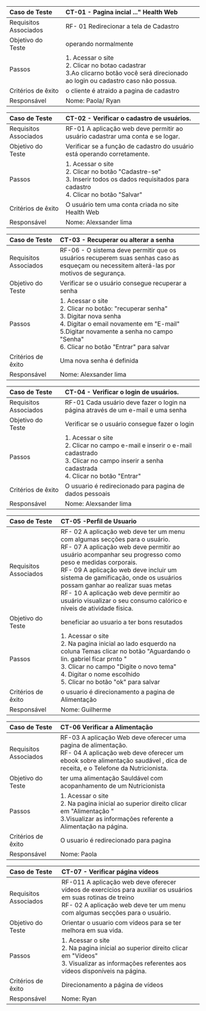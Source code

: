 |Caso de Teste    | CT-01 - Pagina incial ..." Health Web|
|:---|:---|
| Requisitos Associados | RF- 01	Redirecionar a tela de Cadastro  | 
| Objetivo do Teste | operando normalmente   |
| Passos | 1. Acessar o site <br/> 2. Clicar no botao cadastrar <br/> 3.Ao clicarno botão você será direcionado ao login ou cadastro caso não possua.  
| Critérios de êxito |o cliente é atraido a pagina de cadastro   |
| Responsável |Nome: Paola/ Ryan  |

|Caso de Teste    | CT-02 - Verificar o cadastro de usuários. |
|:---|:---|
| Requisitos Associados | RF-01	A aplicação web deve permitir ao usuário cadastrar uma conta e se logar.|
| Objetivo do Teste | Verificar se a função de cadastro do usuário está operando corretamente.|
| Passos | 1. Acessar o site <br/>2. Clicar no botão "Cadastre-se" <br/> 3. Inserir todos os dados requisitados para cadastro <br/> 4. Clicar no botão "Salvar" |
| Critérios de êxito | O usuário tem uma conta criada no site Health Web  |
| Responsável |Nome: Alexsander lima  |

|Caso de Teste    | CT-03 - Recuperar ou alterar a senha |
|:---|:---|
| Requisitos Associados | RF-06 - O sistema deve permitir que os usuários recuperem suas senhas caso as esqueçam ou necessitem alterá-las por motivos de segurança. |
| Objetivo do Teste | Verificar se o usuário consegue recuperar a senha |
| Passos | 1. Acessar o site <br/> 2. Clicar no botão: "recuperar senha" <br/> 3. Digitar nova senha <br/> 4. Digitar o email novamente em "E-mail" <br/> 5.Digitar novamente a senha no campo "Senha" <br/> 6. Clicar no botão "Entrar" para salvar|
| Critérios de êxito | Uma nova senha é definida |
| Responsável |Nome: Alexsander lima  |

|Caso de Teste    | CT-04 - Verificar o login de usuários. |
|:---|:---|
| Requisitos Associados | RF-01	Cada usuário deve fazer o login na página através de um e-mail e uma senha |
| Objetivo do Teste | Verificar se o usuário consegue fazer o login |
| Passos | 1. Acessar o site <br/>2. Clicar no campo e-mail  e inserir o e-mail cadastrado <br/>3. Clicar no campo  inserir a senha cadastrada <br/>4. Clicar no botão "Entrar"|
| Critérios de êxito | O usuario é redirecionado para pagina de dados pessoais |
| Responsável |Nome: Alexsander lima   |

|Caso de Teste    | CT-05 -Perfil de Usuario  |
|:---|:---|
| Requisitos Associados | RF- 02	A aplicação web deve ter um menu com algumas secções para o usuário. <br> RF- 07	A aplicação web deve permitir ao usuário acompanhar seu progresso como peso e medidas corporais. <br> RF- 09	A aplicação web deve incluir um sistema de gamificação, onde os usuários possam ganhar ao realizar suas metas <br> RF- 10	A aplicação web deve permitir ao usuário visualizar o seu consumo calórico e níveis de atividade física. |
| Objetivo do Teste | beneficiar ao usuario a ter bons resutados |
| Passos | 1. Acessar o site <br/> 2. Na pagina inicial ao lado esquerdo na coluna Temas clicar no botão "Aguardando o lin. gabriel ficar prnto " <br/> 3. Clicar no campo "Digite o novo tema" <br/> 4. Digitar o nome escolhido <br/> 5. Clicar no botão "ok" para salvar|
| Critérios de êxito |o usuario é direcionamento a pagina de Alimentação  |
| Responsável |Nome: Guilherme   |

|Caso de Teste    | CT-06 Verificar a Alimentação  | 
|:---|:---|
| Requisitos Associados |RF-03	A aplicação Web deve oferecer uma pagina de alimentação.  <br> RF- 04	A aplicação web deve oferecer um ebook sobre alimentação saudável , dica de receita, e o Telefone da Nutricionista.
| Objetivo do Teste | ter uma alimentação Sauldável com acopanhamento de um Nutricionista  |
| Passos | 1. Acessar o site <br/> 2. Na pagina inicial ao superior direito clicar em "Alimentação " <br/> 3.Visualizar as informações referente a Alimentação na página.
| Critérios de êxito |O usuario é redirecionado para pagina   |
| Responsável |Nome: Paola  |

|Caso de Teste    | CT-07 - Verificar página vídeos |
|:---|:---|
| Requisitos Associados | RF-011 A aplicação web deve oferecer vídeos de exercícios para auxiliar os usuários em suas rotinas de treino <br> RF- 02	A aplicação web deve ter um menu com algumas secções para o usuário. |
| Objetivo do Teste | Orientar o usuario com vídeos para se ter melhora em sua vida. |
| Passos | 1. Acessar o site <br/> 2. Na pagina inicial ao superior direito clicar em "Vídeos" <br/> 3. Visualizar as informações referentes aos vídeos disponíveis na página.
| Critérios de êxito | Direcionamento a página de vídeos |
| Responsável |Nome: Ryan  |


